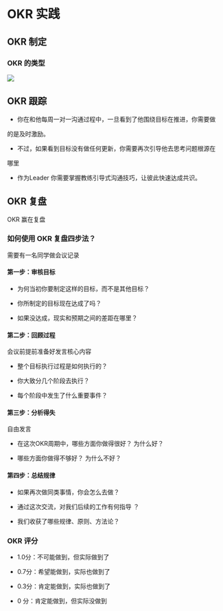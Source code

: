# OKR 实践

## OKR 制定

### OKR 的类型

![](https://tva1.sinaimg.cn/large/e6c9d24ely1h1rjljko45j21fq0kitak.jpg)

## OKR 跟踪

*   你在和他每周一对一沟通过程中，一旦看到了他围绕目标在推进，你需要做

的是及时激励。

*   不过，如果看到目标没有做任何更新，你需要再次引导他去思考问题根源在

哪里

*   作为Leader 你需要掌握教练引导式沟通技巧，让彼此快速达成共识。

## OKR 复盘

OKR 赢在复盘

### 如何使用 OKR 复盘四步法？

需要有一名同学做会议记录

#### 第一步：审核目标

*   为何当初你要制定这样的目标，而不是其他目标？

*   你所制定的目标现在达成了吗？

*   如果没达成，现实和预期之间的差距在哪里？

#### 第二步：回顾过程

会议前提前准备好发言核心内容

*   整个目标执行过程是如何执行的？

*   你大致分几个阶段去执行？

*   每个阶段中发生了什么重要事件？

#### 第三步：分析得失

自由发言

*   在这次OKR周期中，哪些方面你做得很好？ 为什么好？

*   哪些方面你做得不够好？ 为什么不好？

#### 第四步：总结规律

*   如果再次做同类事情，你会怎么去做？

*   通过这次交流，对我们后续的工作有何指导 ？

*   我们收获了哪些规律、原则、方法论？

### OKR 评分

*   1.0分：不可能做到，但实际做到了

*   0.7分：希望能做到，实际也做到了

*   0.3分：肯定能做到，实际也做到了

*   0 分：肯定能做到，但实际没做到
